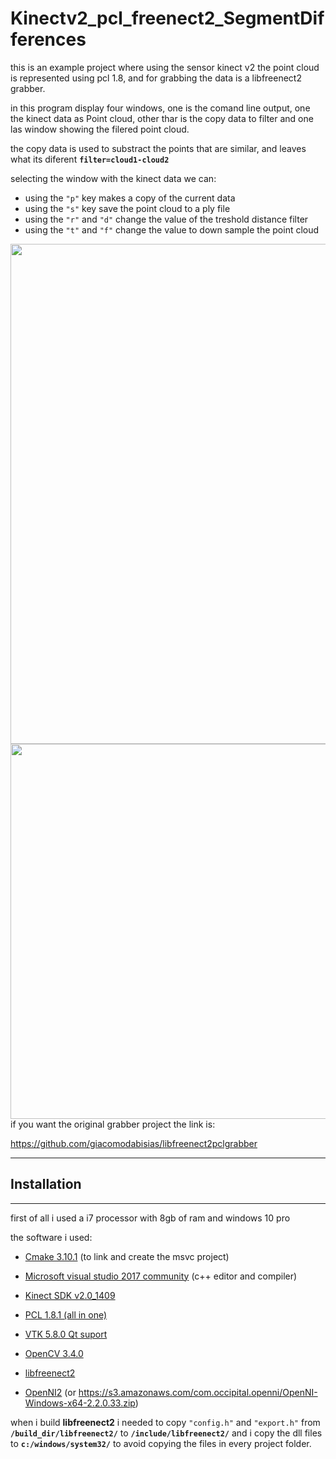 # Kinectv2_pcl_freenect2_SegmentDifferences #

this is an example project where using the sensor kinect v2 the point cloud is represented using  pcl 1.8,
and for grabbing the data is a libfreenect2 grabber.

in this program display four windows, one is the comand line output, one the kinect data as Point cloud, other thar is the copy data
to filter and one las window showing the filered point cloud.

the copy data is used to substract the points that are similar, and leaves what its diferent **`filter=cloud1-cloud2`**

selecting the window with the kinect data we can:
* using the `"p"` key makes a copy of the current data
* using the `"s"` key save the point cloud to a ply file
* using the `"r"` and `"d"` change the value of the treshold distance filter
* using the `"t"` and `"f"` change the value to down sample the point cloud



 
<img src = "https://github.com/carlosfva1990/Kinectv2_pcl_freenect2_SegmentDifferences/blob/master/Kinect.PNG" width = 800>
<img src = "https://github.com/carlosfva1990/Kinectv2_pcl_freenect2_SegmentDifferences/blob/master/filtro.PNG" width = 600>
if you want the original grabber project the link is:
 
https://github.com/giacomodabisias/libfreenect2pclgrabber

---
## Installation ##
---

first of all i used a i7 processor with 8gb of ram and windows 10 pro

the software i used:

* [Cmake 3.10.1](https://cmake.org/download/) (to link and create the msvc project) 

* [Microsoft visual studio 2017 community](https://www.visualstudio.com/es/downloads/?rr=https%3A%2F%2Fwww.google.com.mx%2F) (c++ editor and compiler) 

* [Kinect SDK v2.0_1409](https://www.microsoft.com/en-us/download/details.aspx?id=44561) 

* [PCL 1.8.1 (all in one)](http://unanancyowen.com/en/pcl18/) 

* [VTK 5.8.0 Qt suport](http://sourceforge.net/projects/pointclouds/files/dependencies/VTK-5.8.0-msvc2010-win64.exe/download) 

* [OpenCV 3.4.0](https://sourceforge.net/projects/opencvlibrary/files/opencv-win/) 

* [libfreenect2](https://github.com/OpenKinect/libfreenect2) 

* [OpenNI2](https://github.com/OpenNI/OpenNI2)  (or 
			https://s3.amazonaws.com/com.occipital.openni/OpenNI-Windows-x64-2.2.0.33.zip) 


when i build **libfreenect2** i needed to copy `"config.h"` and `"export.h"` from **`/build_dir/libfreenect2/`** to **`/include/libfreenect2/`**
and i copy the dll files to **`c:/windows/system32/`** to avoid copying the files in every project folder.


